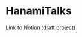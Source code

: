 # HanamiTalks

Link to [Notion (draft project)](https://www.notion.so/HanamiTalks-d3a4f4b88ec84964a7283280fa08795b)
